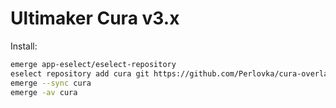 Ultimaker Cura v3.x
=========================

Install:
```bash
emerge app-eselect/eselect-repository
eselect repository add cura git https://github.com/Perlovka/cura-overlay.git
emerge --sync cura
emerge -av cura

```
